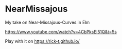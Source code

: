 # NearMissajous
My take on Near-Missajous-Curves in Elm

https://www.youtube.com/watch?v=4CbPksEl51Q&t=5s

Play with it on https://rick-t.github.io/
